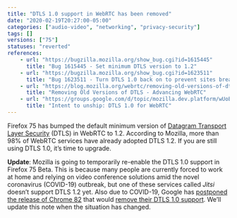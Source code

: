 ```yaml
---
title: "DTLS 1.0 support in WebRTC has been removed"
date: "2020-02-19T20:27:00-05:00"
categories: ["audio-video", "networking", "privacy-security"]
tags: []
versions: ["75"]
statuses: "reverted"
references:
    - url: "https://bugzilla.mozilla.org/show_bug.cgi?id=1615445"
      title: "Bug 1615445 - Set minimum DTLS version to 1.2"
    - url: "https://bugzilla.mozilla.org/show_bug.cgi?id=1623511"
      title: "Bug 1623511 - Turn DTLS 1.0 back on to prevent sites breaking during Covid-19 traffic increase"
    - url: "https://blog.mozilla.org/webrtc/removing-old-versions-of-dtls/"
      title: "Removing Old Versions of DTLS - Advancing WebRTC"
    - url: "https://groups.google.com/d/topic/mozilla.dev.platform/wUoBf0FqqcE/discussion"
      title: "Intent to unship: DTLS 1.0 for WebRTC"
---
```

Firefox 75 has bumped the default minimum version of [Datagram Transport Layer Security](https://developer.mozilla.org/docs/Glossary/DTLS) (DTLS) in WebRTC to 1.2. According to Mozilla, more than 98% of WebRTC services have already adopted DTLS 1.2. If you are still using DTLS 1.0, it’s time to upgrade.

**Update**: Mozilla is going to temporarily re-enable the DTLS 1.0 support in Firefox 75 Beta. This is because many people are currently forced to work at home and relying on video conference solutions amid the novel coronavirus (COVID-19) outbreak, but one of these services called *Jitsi* doesn’t support DTLS 1.2 yet. Also due to COVID-19, Google has [postponed the release of Chrome 82](https://blog.chromium.org/2020/03/upcoming-chrome-releases.html) that would [remove their DTLS 1.0 support](https://bugs.chromium.org/p/webrtc/issues/detail?id=10261). We’ll update this note when the situation has changed.
